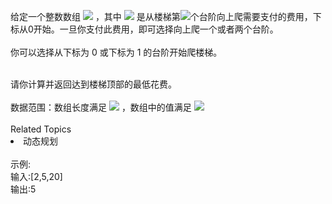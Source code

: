 <span>给定一个整数数组 </span><img src="https://www.nowcoder.com/equation?tex=cost%20%5C"><span> ，其中 </span><img src="https://www.nowcoder.com/equation?tex=cost%5Bi%5D%5C"><span> 是从楼梯第</span><img src="https://www.nowcoder.com/equation?tex=i%20%5C"><span>个台阶向上爬需要支付的费用，下标从0开始。一旦你支付此费用，即可选择向上爬一个或者两个台阶。</span><br> <br> <span>你可以选择从下标为 0 或下标为 1 的台阶开始爬楼梯。</span><br> <span></span><br> <div>  请你计算并返回达到楼梯顶部的最低花费。 </div> <div>  <br> </div> <div>  数据范围：数组长度满足 <img src="https://www.nowcoder.com/equation?tex=1%20%5Cle%20n%20%5Cle%2010%5E5%20%5C"> ，数组中的值满足 <img src="https://www.nowcoder.com/equation?tex=1%20%5Cle%20cost_i%20%5Cle%2010%5E4%20%20%5C">  </div><div><br></div><div><div>Related Topics</div><div><li>动态规划</li></div></div><br>示例:<br>输入:[2,5,20]<br>输出:5<br>